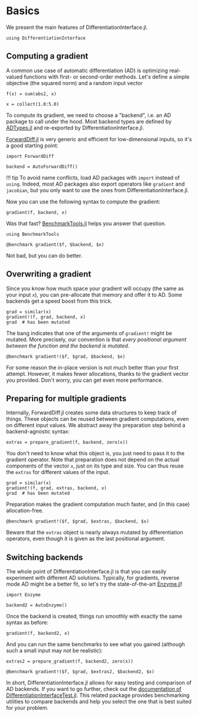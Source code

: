 # Basics

We present the main features of DifferentiationInterface.jl.

```@example tuto1
using DifferentiationInterface
```

## Computing a gradient

A common use case of automatic differentiation (AD) is optimizing real-valued functions with first- or second-order methods.
Let's define a simple objective (the squared norm) and a random input vector

```@example tuto1
f(x) = sum(abs2, x)
```

```@example tuto1
x = collect(1.0:5.0)
```

To compute its gradient, we need to choose a "backend", i.e. an AD package to call under the hood.
Most backend types are defined by [ADTypes.jl](https://github.com/SciML/ADTypes.jl) and re-exported by DifferentiationInterface.jl.

[ForwardDiff.jl](https://github.com/JuliaDiff/ForwardDiff.jl) is very generic and efficient for low-dimensional inputs, so it's a good starting point:

```@example tuto1
import ForwardDiff

backend = AutoForwardDiff()
```

!!! tip
    To avoid name conflicts, load AD packages with `import` instead of `using`.
    Indeed, most AD packages also export operators like `gradient` and `jacobian`, but you only want to use the ones from DifferentiationInterface.jl.

Now you can use the following syntax to compute the gradient:

```@example tuto1
gradient(f, backend, x)
```

Was that fast?
[BenchmarkTools.jl](https://github.com/JuliaCI/BenchmarkTools.jl) helps you answer that question.

```@example tuto1
using BenchmarkTools

@benchmark gradient($f, $backend, $x)
```

Not bad, but you can do better.

## Overwriting a gradient

Since you know how much space your gradient will occupy (the same as your input `x`), you can pre-allocate that memory and offer it to AD.
Some backends get a speed boost from this trick.

```@example tuto1
grad = similar(x)
gradient!(f, grad, backend, x)
grad  # has been mutated
```

The bang indicates that one of the arguments of `gradient!` might be mutated.
More precisely, our convention is that _every positional argument between the function and the backend is mutated_.

```@example tuto1
@benchmark gradient!($f, $grad, $backend, $x)
```

For some reason the in-place version is not much better than your first attempt.
However, it makes fewer allocations, thanks to the gradient vector you provided.
Don't worry, you can get even more performance.

## Preparing for multiple gradients

Internally, ForwardDiff.jl creates some data structures to keep track of things.
These objects can be reused between gradient computations, even on different input values.
We abstract away the preparation step behind a backend-agnostic syntax:

```@example tuto1
extras = prepare_gradient(f, backend, zero(x))
```

You don't need to know what this object is, you just need to pass it to the gradient operator.
Note that preparation does not depend on the actual components of the vector `x`, just on its type and size.
You can thus reuse the `extras` for different values of the input.

```@example tuto1
grad = similar(x)
gradient!(f, grad, extras, backend, x)
grad  # has been mutated
```

Preparation makes the gradient computation much faster, and (in this case) allocation-free.

```@example tuto1
@benchmark gradient!($f, $grad, $extras, $backend, $x)
```

Beware that the `extras` object is nearly always mutated by differentiation operators, even though it is given as the last positional argument.

## Switching backends

The whole point of DifferentiationInterface.jl is that you can easily experiment with different AD solutions.
Typically, for gradients, reverse mode AD might be a better fit, so let's try the state-of-the-art [Enzyme.jl](https://github.com/EnzymeAD/Enzyme.jl)!

```@example tuto1
import Enzyme

backend2 = AutoEnzyme()
```

Once the backend is created, things run smoothly with exactly the same syntax as before:

```@example tuto1
gradient(f, backend2, x)
```

And you can run the same benchmarks to see what you gained (although such a small input may not be realistic):

```@example tuto1
extras2 = prepare_gradient(f, backend2, zero(x))

@benchmark gradient!($f, $grad, $extras2, $backend2, $x)
```

In short, DifferentiationInterface.jl allows for easy testing and comparison of AD backends.
If you want to go further, check out the [documentation of DifferentiationInterfaceTest.jl](https://gdalle.github.io/DifferentiationInterface.jl/DifferentiationInterfaceTest).
This related package provides benchmarking utilities to compare backends and help you select the one that is best suited for your problem.
